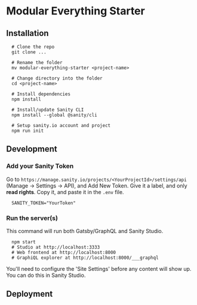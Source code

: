 # Modular Everything Starter

## Installation

```
  # Clone the repo
  git clone ...

  # Rename the folder
  mv modular-everything-starter <project-name>

  # Change directory into the folder
  cd <project-name>

  # Install dependencies
  npm install

  # Install/update Sanity CLI
  npm install --global @sanity/cli

  # Setup sanity.io account and project
  npm run init
```

## Development

### Add your Sanity Token

Go to `https://manage.sanity.io/projects/<YourProjectId>/settings/api` (Manage -> Settings -> API), and Add New Token. Give it a label, and only **read rights**. Copy it, and paste it in the `.env` file.

```
  SANITY_TOKEN="YourToken"
```

### Run the server(s)

This command will run both Gatsby/GraphQL and Sanity Studio.

```
  npm start
  # Studio at http://localhost:3333
  # Web frontend at http://localhost:8000
  # GraphiQL explorer at http://localhost:8000/___graphql
```

You'll need to configure the 'Site Settings' before any content will show up. You can do this in Sanity Studio.

## Deployment
